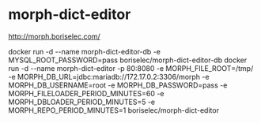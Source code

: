 # morph-dict-editor
http://morph.boriselec.com/

docker run -d --name morph-dict-editor-db -e MYSQL_ROOT_PASSWORD=pass boriselec/morph-dict-editor-db
docker run -d --name morph-dict-editor -p 80:8080 -e MORPH_FILE_ROOT=/tmp/ -e MORPH_DB_URL=jdbc:mariadb://172.17.0.2:3306/morph -e MORPH_DB_USERNAME=root -e MORPH_DB_PASSWORD=pass -e MORPH_FILELOADER_PERIOD_MINUTES=60 -e MORPH_DBLOADER_PERIOD_MINUTES=5 -e MORPH_REPO_PERIOD_MINUTES=1 boriselec/morph-dict-editor
